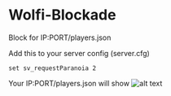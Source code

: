 # Wolfi-Blockade

Block for IP:PORT/players.json 


Add this to your server config (server.cfg)
```
set sv_requestParanoia 2
```

Your IP:PORT/players.json will show 
![alt text](https://cdn.discordapp.com/attachments/924694105982918716/925246443118264351/unknown.png)
